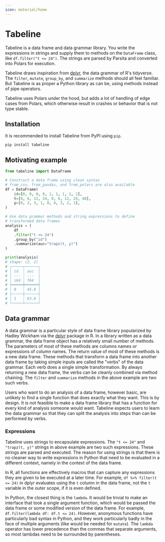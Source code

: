```yaml
---
icon: material/home
---
```


# Tabeline

Tabeline is a data frame and data grammar library. You write the expressions in strings and supply them to methods on the `DataFrame` class, like `df.filter("t <= 24")`. The  strings are parsed by Parsita and converted into Polars for execution.

Tabeline draws inspiration from [dplyr](https://dplyr.tidyverse.org/), the data grammar of R's tidyverse. The `filter`, `mutate`, `group_by`, and `summarize` methods should all feel familiar. But Tabeline is as proper a Python library as can be, using methods instead of pipe operators.

Tabeline uses Polars under the hood, but adds a lot of handling of edge cases from Polars, which otherwise result in crashes or behavior that is not type stable.

## Installation

It is recommended to install Tabeline from PyPI using `pip`.

```shell
pip install tabeline
```

## Motivating example

```python
from tabeline import DataFrame

# Construct a data frame using clean syntax
# from_csv, from_pandas, and from_polars are also available
df = DataFrame(
    id=[0, 0, 0, 0, 1, 1, 1, 1, 1],
    t=[0, 6, 12, 24, 0, 6, 12, 24, 48],
    y=[0, 2, 3, 1, 0, 4, 3, 2, 1],
)

# Use data grammar methods and string expressions to define
# transformed data frames
analysis = (
    df
    .filter("t <= 24")
    .group_by("id")
    .summarize(auc="trapz(t, y)")
)

print(analysis)
# shape: (2, 2)
# ┌─────┬──────┐
# │ id  ┆ auc  │
# │ --- ┆ ---  │
# │ i64 ┆ f64  │
# ╞═════╪══════╡
# │ 0   ┆ 45.0 │
# ├╌╌╌╌╌┼╌╌╌╌╌╌┤
# │ 1   ┆ 63.0 │
# └─────┴──────┘
```

## Data grammar

A data grammar is a particular style of data frame library popularized by Hadley Wickham via the [dplyr](https://dplyr.tidyverse.org/) package in R. In a library written as a data grammar, the data frame object has a relatively small number of methods. The parameters of most of these methods are columns names or expressions of column names. The return value of most of these methods is a new data frame. These methods that transform a data frame into another data frame by taking simple inputs are called the "verbs" of the data grammar. Each verb does a single simple transformation. By always returning a new data frame, the verbs can be cleanly combined via method chaining. The `filter` and `summarize` methods in the above example are two such verbs.

Users who want to do an analysis of a data frame, however basic, are unlikely to find a single function that does exactly what they want. This is by design. It is not feasible to make a data frame library that has a function for every kind of analysis someone would want. Tabeline expects users to learn the data grammar so that they can split the analysis into steps than can be performed by verbs.

### Expressions

Tabeline uses strings to encapsulate expressions. The `"t <= 24"` and `"trapz(t, y)"` strings in above example are two such expressions. These strings are parsed and executed. The reason for using strings is that there is no cleaner way to write expressions in Python that need to be evaluated in a different context, namely in the context of the data frame.

In R, all functions are effectively macros that can capture any expressions they are given to be executed at a later time. For example, `df %>% filter(t <= 24)` in dplyr evaluates using the `t` column in the data frame, not the `t` variable in the outer scope, if it is even defined.

In Python, the closest thing is the `lambda`. It would be trivial to make an interface that took a single argument function, which would be passed the data frame or some modified version of the data frame. For example, `df.filter(lambda df: df.t <= 24)`. However, anonymous functions have particularly bad syntax in Python, and they work particularly badly in the face of multiple arguments (like would be needed for `mutate`). The `lambda` operator has lower precedence than the commas that separate arguments, so most lambdas need to be surrounded by parentheses.
